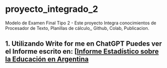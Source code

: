 # proyecto_integrado_2
Modelo de Examen Final Tipo 2 - Este proyecto Integra conocimientos de Procesador de Texto, Planillas de cálculo,, Github, Colab, Publicacion.
## 1. Utilizando Write for me en ChatGPT Puedes ver el Informe escrito en: [[Informe Estadístico sobre la Educación en Argentina](https://chatgpt.com/share/674a145f-aba8-8004-aa62-2be880836971)
